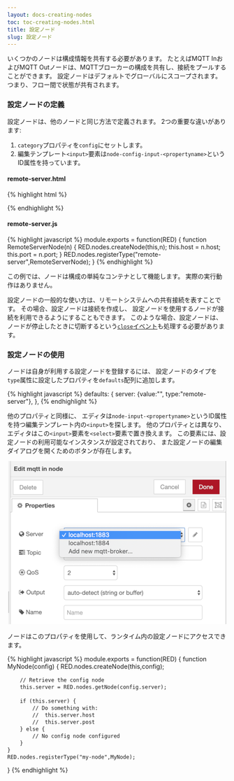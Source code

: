 ```yaml
---
layout: docs-creating-nodes
toc: toc-creating-nodes.html
title: 設定ノード
slug: 設定ノード
---
```


いくつかのノードは構成情報を共有する必要があります。
たとえばMQTT InおよびMQTT Outノードは、MQTTブローカーの構成を共有し、接続をプールすることができます。
設定ノードはデフォルトでグローバルにスコープされます。
つまり、フロー間で状態が共有されます。

### 設定ノードの定義

設定ノードは、他のノードと同じ方法で定義されます。
2つの重要な違いがあります:

1. `category`プロパティを`config`にセットします。
2. 編集テンプレート`<input>`要素は`node-config-input-<propertyname>`というID属性を持っています。

#### remote-server.html

{% highlight html %}
<script type="text/javascript">
    RED.nodes.registerType('remote-server',{
        category: 'config',
        defaults: {
            host: {value:"localhost",required:true},
            port: {value:1234,required:true,validate:RED.validators.number()},
        },
        label: function() {
            return this.host+":"+this.port;
        }
    });
</script>

<script type="text/html" data-template-name="remote-server">
    <div class="form-row">
        <label for="node-config-input-host"><i class="fa fa-bookmark"></i> Host</label>
        <input type="text" id="node-config-input-host">
    </div>
    <div class="form-row">
        <label for="node-config-input-port"><i class="fa fa-bookmark"></i> Port</label>
        <input type="text" id="node-config-input-port">
    </div>
</script>
{% endhighlight %}

#### remote-server.js

{% highlight javascript %}
module.exports = function(RED) {
    function RemoteServerNode(n) {
        RED.nodes.createNode(this,n);
        this.host = n.host;
        this.port = n.port;
    }
    RED.nodes.registerType("remote-server",RemoteServerNode);
}
{% endhighlight %}

この例では、ノードは構成の単純なコンテナとして機能します。
実際の実行動作はありません。

設定ノードの一般的な使い方は、リモートシステムへの共有接続を表すことです。
その場合、設定ノードは接続を作成し、
設定ノードを使用するノードが接続を利用できるようにすることもできます。
このような場合、設定ノードは、
ノードが停止したときに切断するという[`close`イベント](node-js#ノードを閉じる)も処理する必要があります。

### 設定ノードの使用

ノードは自身が利用する設定ノードを登録するには、
設定ノードのタイプを`type`属性に設定したプロパティを`defaults`配列に追加します。

{% highlight javascript %}
defaults: {
   server: {value:"", type:"remote-server"},
},
{% endhighlight %}

他のプロパティと同様に、
エディタは`node-input-<propertyname>`というID属性を持つ編集テンプレート内の`<input>`を探します。
他のプロパティとは異なり、エディタはこの`<input>`要素を`<select>`要素で置き換えます。
この要素には、設定ノードの利用可能なインスタンスが設定されており、
また設定ノードの編集ダイアログを開くためのボタンが存在します。

<div style="text-align: center">
    <img title="node config select" src="images/node_config_dialog.png" width="500px"/>
</div>


ノードはこのプロパティを使用して、ランタイム内の設定ノードにアクセスできます。

{% highlight javascript %}
module.exports = function(RED) {
    function MyNode(config) {
        RED.nodes.createNode(this,config);

        // Retrieve the config node
        this.server = RED.nodes.getNode(config.server);

        if (this.server) {
            // Do something with:
            //  this.server.host
            //  this.server.post
        } else {
            // No config node configured
        }
    }
    RED.nodes.registerType("my-node",MyNode);
}
{% endhighlight %}
